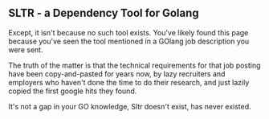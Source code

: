 ## SLTR - a Dependency Tool for Golang

Except, it isn't because no such tool exists. You've likely found this page because you've seen the tool mentioned in a GOlang job description you were sent. 

The truth of the matter is that the technical requirements for that job posting have been copy-and-pasted for years now, by lazy recruiters and employers who haven't done the time to do their research, and just lazily copied the first google hits they found. 

It's not a gap in your GO knowledge, Sltr doesn't exist, has never existed. 


